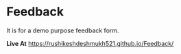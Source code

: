 # Feedback
It is for a demo purpose feedback form.

**Live At**
 https://rushikeshdeshmukh521.github.io/Feedback/
